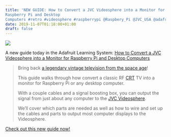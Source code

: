 ```yaml
---
title: 'NEW GUIDE: How to Convert a JVC Videosphere into a Monitor for
Raspberry Pi and Desktop
Computers #retro #videosphere #raspberrypi @Raspbery_Pi @JVC_USA @adafruit'
date: 2019-11-07T01:18:00+01:00
draft: false
---
```


![](https://cdn-blog.adafruit.com/uploads/2019/11/img-rpi-300x225.jpg)

A new guide today in the Adafruit Learning System: [How to Convert a JVC Videosphere into a Monitor for Raspberry Pi and Desktop Computers](https://learn.adafruit.com/using-a-videosphere-as-a-digital-monitor)

> Bring back [a legendary vintage television from the space age](https://en.wikipedia.org/wiki/Videosphere)!
> 
> This guide walks through how convert a classic RF [CRT](https://en.wikipedia.org/wiki/Cathode-ray_tube) TV into a monitor for Raspberry Pi or any desktop computer.
> 
> With a couple cables and a signal boosting box, you can output the signal from just about any computer to the [JVC Videosphere](https://en.wikipedia.org/wiki/Videosphere).
> 
> We’ll cover which parts are needed as well as how to wire and set up the cables and parts to output most computer displays to the Videosphere.

[Check out this new guide now!](https://learn.adafruit.com/using-a-videosphere-as-a-digital-monitor)